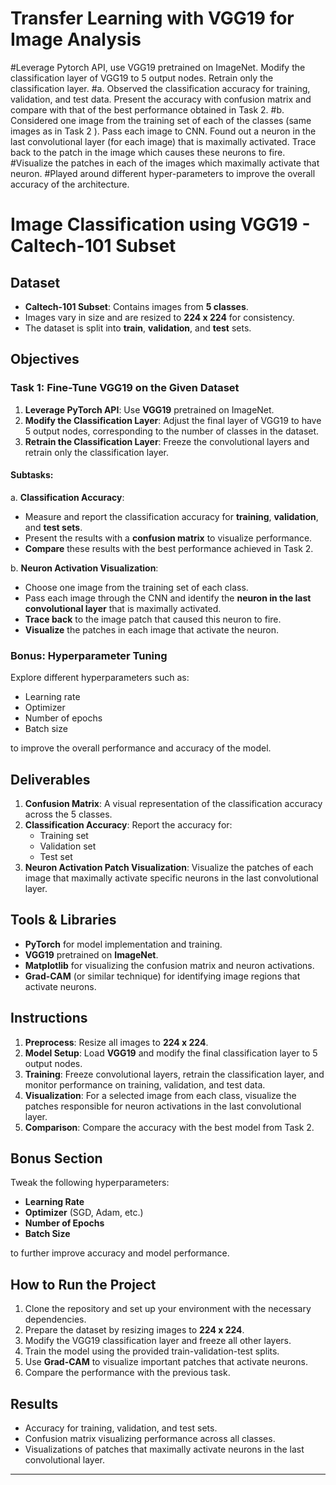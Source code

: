 # Transfer Learning with VGG19 for Image Analysis
#Leverage Pytorch API, use VGG19 pretrained on ImageNet. Modify
the classification layer of VGG19 to 5 output nodes. Retrain only the
classification layer.
#a. Observed the classification accuracy for training, validation, and test data.
Present the accuracy with confusion matrix and compare with that of the
best performance obtained in Task 2.
#b. Considered one image from the training set of each of the classes (same
images as in Task 2 ). Pass each image to CNN. Found out a neuron in the
last convolutional layer (for each image) that is maximally activated. Trace
back to the patch in the image which causes these neurons to fire.
#Visualize the patches in each of the images which maximally activate that
neuron.
#Played around different hyper-parameters to improve the overall
accuracy of the architecture.
# Image Classification using VGG19 - Caltech-101 Subset


## Dataset

- **Caltech-101 Subset**: Contains images from **5 classes**.
- Images vary in size and are resized to **224 x 224** for consistency.
- The dataset is split into **train**, **validation**, and **test** sets.

## Objectives

### Task 1: Fine-Tune VGG19 on the Given Dataset

1. **Leverage PyTorch API**: Use **VGG19** pretrained on ImageNet.
2. **Modify the Classification Layer**: Adjust the final layer of VGG19 to have 5 output nodes, corresponding to the number of classes in the dataset.
3. **Retrain the Classification Layer**: Freeze the convolutional layers and retrain only the classification layer.

#### Subtasks:

a. **Classification Accuracy**:
   - Measure and report the classification accuracy for **training**, **validation**, and **test sets**.
   - Present the results with a **confusion matrix** to visualize performance.
   - **Compare** these results with the best performance achieved in Task 2.

b. **Neuron Activation Visualization**:
   - Choose one image from the training set of each class.
   - Pass each image through the CNN and identify the **neuron in the last convolutional layer** that is maximally activated.
   - **Trace back** to the image patch that caused this neuron to fire.
   - **Visualize** the patches in each image that activate the neuron.

### Bonus: Hyperparameter Tuning

Explore different hyperparameters such as:
- Learning rate
- Optimizer
- Number of epochs
- Batch size

to improve the overall performance and accuracy of the model.

## Deliverables

1. **Confusion Matrix**: A visual representation of the classification accuracy across the 5 classes.
2. **Classification Accuracy**: Report the accuracy for:
   - Training set
   - Validation set
   - Test set
3. **Neuron Activation Patch Visualization**: Visualize the patches of each image that maximally activate specific neurons in the last convolutional layer.

## Tools & Libraries

- **PyTorch** for model implementation and training.
- **VGG19** pretrained on **ImageNet**.
- **Matplotlib** for visualizing the confusion matrix and neuron activations.
- **Grad-CAM** (or similar technique) for identifying image regions that activate neurons.

## Instructions

1. **Preprocess**: Resize all images to **224 x 224**.
2. **Model Setup**: Load **VGG19** and modify the final classification layer to 5 output nodes.
3. **Training**: Freeze convolutional layers, retrain the classification layer, and monitor performance on training, validation, and test data.
4. **Visualization**: For a selected image from each class, visualize the patches responsible for neuron activations in the last convolutional layer.
5. **Comparison**: Compare the accuracy with the best model from Task 2.

## Bonus Section

Tweak the following hyperparameters:
- **Learning Rate**
- **Optimizer** (SGD, Adam, etc.)
- **Number of Epochs**
- **Batch Size**

to further improve accuracy and model performance.

## How to Run the Project

1. Clone the repository and set up your environment with the necessary dependencies.
2. Prepare the dataset by resizing images to **224 x 224**.
3. Modify the VGG19 classification layer and freeze all other layers.
4. Train the model using the provided train-validation-test splits.
5. Use **Grad-CAM** to visualize important patches that activate neurons.
6. Compare the performance with the previous task.

## Results

- Accuracy for training, validation, and test sets.
- Confusion matrix visualizing performance across all classes.
- Visualizations of patches that maximally activate neurons in the last convolutional layer.

---

